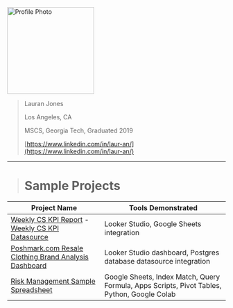 <img src="https://media.licdn.com/dms/image/D5603AQE5b9tq43i2cw/profile-displayphoto-shrink_800_800/0/1688652304504?e=1703116800&v=beta&t=ZfCCghCXLUlARsXaJi-N_w9OHZtifQYeoi7JPg5l9P0" alt="Profile Photo" width="200"/>


> Lauran Jones
> 
> Los Angeles, CA
> 
> MSCS, Georgia Tech, Graduated 2019
> 
> [https://www.linkedin.com/in/laur-an/](https://www.linkedin.com/in/laur-an/)

---


> # Sample Projects

| Project Name | Tools Demonstrated |
|---|---|
| [Weekly CS KPI Report](https://lookerstudio.google.com/reporting/e66086d0-98cb-414c-8f48-749c7f264694) - [Weekly CS KPI Datasource](https://docs.google.com/spreadsheets/d/1YeKGmMzsVPrcNwB3XPtrLMEBTizYJ0FAzasIUx9E04E/edit?usp=sharing) | Looker Studio, Google Sheets integration |
| [Poshmark.com Resale Clothing Brand Analysis Dashboard](https://lookerstudio.google.com/reporting/0c101323-38be-44d7-9631-4d9b6608be71) | Looker Studio dashboard, Postgres database datasource integration |
| [Risk Management Sample Spreadsheet](https://docs.google.com/spreadsheets/d/1dMrJr04dgMXhAeAiDmymwk0OJwPVZ3CPBRRgeBACun0/edit?usp=sharing) | Google Sheets, Index Match, Query Formula, Apps Scripts, Pivot Tables, Python, Google Colab |


